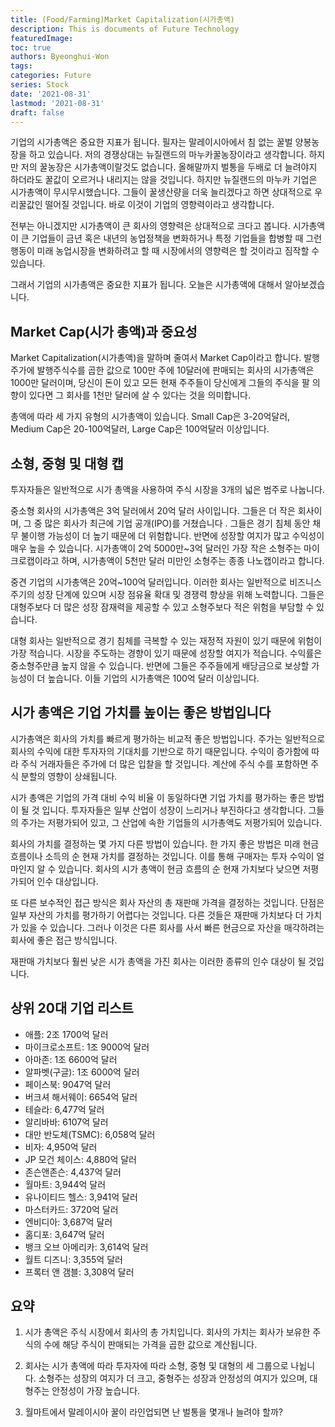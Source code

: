 ```yaml
---
title: (Food/Farming)Market Capitalization(시가총액)
description: This is documents of Future Technology
featuredImage: 
toc: true
authors: Byeonghui-Won
tags:
categories: Future
series: Stock
date: '2021-08-31'
lastmod: '2021-08-31'
draft: false
---
```


기업의 시가총액은 중요한 지표가 됩니다. 필자는 말레이시아에서 침 없는 꿀벌 양봉농장을 하고 있습니다. 저의 경쟁상대는 뉴질랜드의 마누카꿀농장이라고 생각합니다. 하지만 저의 꿀농장은 시가총액이랄것도 없습니다. 올해말까지 벌통을 두배로 더 늘려야지 하더라도 꿀값이 오르거나 내리지는 않을 것입니다. 하지만 뉴질랜드의 마누카 기업은 시가총액이 무시무시했습니다. 그들이 꿀생산량을 더욱 늘리겠다고 하면 상대적으로 우리꿀값인 떨어질 것입니다. 바로 이것이 기업의 영향력이라고 생각합니다. 

전부는 아니겠지만 시가총액이 큰 회사의 영향력은 상대적으로 크다고 봅니다. 시가총액이 큰 기업들이 금년 혹은 내년의 농업정책을 변화하거나 특정 기업들을 합병할 때 그런 행동이 미래 농업시장을 변화하려고 할 때 시장에서의 영향력은 할 것이라고 짐작할 수 있습니다. 

그래서 기업의 시가총액은 중요한 지표가 됩니다. 오늘은 시가총액에 대해서 알아보겠습니다. 

## Market Cap(시가 총액)과 중요성

Market Capitalization(시가총액)을 말하며 줄여서 Market Cap이라고 합니다. 발행주가에 발행주식수를 곱한 값으로 100만 주에 10달러에 판매되는 회사의 시가총액은 1000만 달러이며, 당신이 돈이 있고 모든 현재 주주들이 당신에게 그들의 주식을 팔 의향이 있다면 그 회사를 1천만 달러에 살 수 있다는 것을 의미합니다.

총액에 따라 세 가지 유형의 시가총액이 있습니다. Small Cap은 3-20억달러, Medium Cap은 20-100억달러, Large Cap은 100억달러 이상입니다. 

## 소형, 중형 및 대형 캡

투자자들은 일반적으로 시가 총액을 사용하여 주식 시장을 3개의 넓은 범주로 나눕니다.

중소형 회사의 시가총액은 3억 달러에서 20억 달러 사이입니다. 그들은 더 작은 회사이며, 그 중 많은 회사가 최근에 기업 공개(IPO)를 거쳤습니다 . 그들은 경기 침체 동안 채무 불이행 가능성이 더 높기 때문에 더 위험합니다. 반면에 성장할 여지가 많고 수익성이 매우 높을 수 있습니다. 시가총액이 2억 5000만~3억 달러인 가장 작은 소형주는 마이크로캡이라고 하며, 시가총액이 5천만 달러 미만인 소형주는 종종 나노캡이라고 합니다.

중견 기업의 시가총액은 20억~100억 달러입니다. 이러한 회사는 일반적으로 비즈니스 주기의 성장 단계에 있으며 시장 점유율 확대 및 경쟁력 향상을 위해 노력합니다. 그들은 대형주보다 더 많은 성장 잠재력을 제공할 수 있고 소형주보다 적은 위험을 부담할 수 있습니다.

대형 회사는 일반적으로 경기 침체를 극복할 수 있는 재정적 자원이 있기 때문에 위험이 가장 적습니다. 시장을 주도하는 경향이 있기 때문에 성장할 여지가 적습니다. 수익률은 중소형주만큼 높지 않을 수 있습니다. 반면에 그들은 주주들에게 배당금으로 보상할 가능성이 더 높습니다. 이들 기업의 시가총액은 100억 달러 이상입니다.

## 시가 총액은 기업 가치를 높이는 좋은 방법입니다

시가총액은 회사의 가치를 빠르게 평가하는 비교적 좋은 방법입니다. 주가는 일반적으로 회사의 수익에 대한 투자자의 기대치를 기반으로 하기 때문입니다. 수익이 증가함에 따라 주식 거래자들은 주가에 더 많은 입찰을 할 것입니다. 계산에 주식 수를 포함하면 주식 분할의 영향이 상쇄됩니다.

시가 총액은 기업의 가격 대비 수익 비율 이 동일하다면 기업 가치를 평가하는 좋은 방법이 될 것 입니다. 투자자들은 일부 산업이 성장이 느리거나 부진하다고 생각합니다. 그들의 주가는 저평가되어 있고, 그 산업에 속한 기업들의 시가총액도 저평가되어 있습니다.

회사의 가치를 결정하는 몇 가지 다른 방법이 있습니다. 한 가지 좋은 방법은 미래 현금 흐름이나 소득의 순 현재 가치를 결정하는 것입니다. 이를 통해 구매자는 투자 수익이 얼마인지 알 수 있습니다. 회사의 시가 총액이 현금 흐름의 순 현재 가치보다 낮으면 저평가되어 인수 대상입니다.

또 다른 보수적인 접근 방식은 회사 자산의 총 재판매 가격을 결정하는 것입니다. 단점은 일부 자산의 가치를 평가하기 어렵다는 것입니다. 다른 것들은 재판매 가치보다 더 가치가 있을 수 있습니다. 그러나 이것은 다른 회사를 사서 빠른 현금으로 자산을 매각하려는 회사에 좋은 접근 방식입니다.

재판매 가치보다 훨씬 낮은 시가 총액을 가진 회사는 이러한 종류의 인수 대상이 될 것입니다.

## 상위 20대 기업 리스트 

+ 애플: 2조 1700억 달러
+ 마이크로소프트: 1조 9000억 달러
+ 아마존: 1조 6600억 달러
+ 알파벳(구글): 1조 6000억 달러
+ 페이스북: 9047억 달러
+ 버크셔 해서웨이: 6654억 달러
+ 테슬라: 6,477억 달러
+ 알리바바: 6107억 달러
+ 대만 반도체(TSMC): 6,058억 달러
+ 비자: 4,950억 달러
+ JP 모건 체이스: 4,880억 달러
+ 존슨앤존슨: 4,437억 달러
+ 월마트: 3,944억 달러
+ 유나이티드 헬스: 3,941억 달러
+ 마스터카드: 3720억 달러
+ 엔비디아: 3,687억 달러
+ 홈디포: 3,647억 달러
+ 뱅크 오브 아메리카: 3,614억 달러
+ 월트 디즈니: 3,355억 달러
+ 프록터 앤 갬블: 3,308억 달러

## 요약

1. 시가 총액은 주식 시장에서 회사의 총 가치입니다. 회사의 가치는 회사가 보유한 주식의 수에 해당 주식이 판매되는 가격을 곱한 값으로 계산됩니다. 

2. 회사는 시가 총액에 따라 투자자에 따라 소형, 중형 및 대형의 세 그룹으로 나뉩니다.
소형주는 성장의 여지가 더 크고, 중형주는 성장과 안정성의 여지가 있으며, 대형주는 안정성이 가장 높습니다.

3. 월마트에서 말레이시아 꿀이 라인업되면 난 벌통을 몇개나 늘려야 할까?
